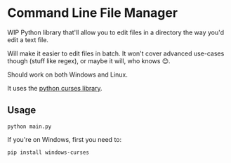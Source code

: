# Command Line File Manager

WIP Python library that'll allow you to edit files in a directory the way you'd edit a text file.

Will make it easier to edit files in batch. It won't cover advanced use-cases though (stuff like regex), or maybe it will, who knows 😊.

Should work on both Windows and Linux.

It uses the [python curses library](https://docs.python.org/3/library/curses.html).

## Usage

    python main.py


If you're on Windows, first you need to:

    pip install windows-curses